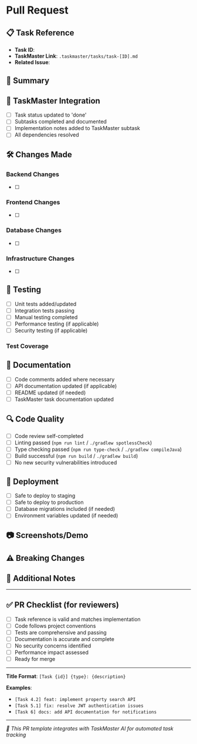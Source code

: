 # Pull Request

## 📋 Task Reference
- **Task ID**: <!-- e.g., 4.2 -->
- **TaskMaster Link**: `.taskmaster/tasks/task-[ID].md`
- **Related Issue**: <!-- Link to GitHub issue if exists -->

## 📝 Summary
<!-- Brief description of what this PR accomplishes -->

## 🔗 TaskMaster Integration
- [ ] Task status updated to 'done'
- [ ] Subtasks completed and documented
- [ ] Implementation notes added to TaskMaster subtask
- [ ] All dependencies resolved

## 🛠 Changes Made
<!-- Detailed list of changes -->

### Backend Changes
- [ ] <!-- List backend changes -->

### Frontend Changes  
- [ ] <!-- List frontend changes -->

### Database Changes
- [ ] <!-- List database migrations or schema changes -->

### Infrastructure Changes
- [ ] <!-- List infrastructure or deployment changes -->

## 🧪 Testing
- [ ] Unit tests added/updated
- [ ] Integration tests passing
- [ ] Manual testing completed
- [ ] Performance testing (if applicable)
- [ ] Security testing (if applicable)

### Test Coverage
<!-- Include test coverage information if available -->

## 📖 Documentation
- [ ] Code comments added where necessary
- [ ] API documentation updated (if applicable)
- [ ] README updated (if needed)
- [ ] TaskMaster task documentation updated

## 🔍 Code Quality
- [ ] Code review self-completed
- [ ] Linting passed (`npm run lint` / `./gradlew spotlessCheck`)
- [ ] Type checking passed (`npm run type-check` / `./gradlew compileJava`)
- [ ] Build successful (`npm run build` / `./gradlew build`)
- [ ] No new security vulnerabilities introduced

## 🚀 Deployment
- [ ] Safe to deploy to staging
- [ ] Safe to deploy to production
- [ ] Database migrations included (if needed)
- [ ] Environment variables updated (if needed)

## 📷 Screenshots/Demo
<!-- Include screenshots or demo links if UI changes are involved -->

## ⚠️ Breaking Changes
<!-- List any breaking changes and migration steps -->

## 🔄 Additional Notes
<!-- Any additional context, concerns, or notes for reviewers -->

---

## ✅ PR Checklist (for reviewers)
- [ ] Task reference is valid and matches implementation
- [ ] Code follows project conventions
- [ ] Tests are comprehensive and passing
- [ ] Documentation is accurate and complete
- [ ] No security concerns identified
- [ ] Performance impact assessed
- [ ] Ready for merge

---

**Title Format**: `[Task {id}] {type}: {description}`

**Examples**:
- `[Task 4.2] feat: implement property search API`
- `[Task 5.1] fix: resolve JWT authentication issues`
- `[Task 6] docs: add API documentation for notifications`

---

*🤖 This PR template integrates with TaskMaster AI for automated task tracking*